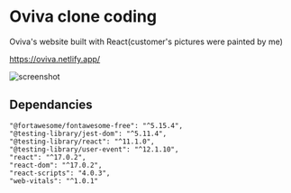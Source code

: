 # Oviva clone coding
Oviva's website built with React(customer's pictures were painted by me)

https://oviva.netlify.app/

<p><img src="https://user-images.githubusercontent.com/63278754/131348799-14ed0d32-453f-44ab-87ac-1301cc8a6f25.png" alt="screenshot" /></p>


## Dependancies
    "@fortawesome/fontawesome-free": "^5.15.4",
    "@testing-library/jest-dom": "^5.11.4",
    "@testing-library/react": "^11.1.0",
    "@testing-library/user-event": "^12.1.10",
    "react": "^17.0.2",
    "react-dom": "^17.0.2",
    "react-scripts": "4.0.3",
    "web-vitals": "^1.0.1"
